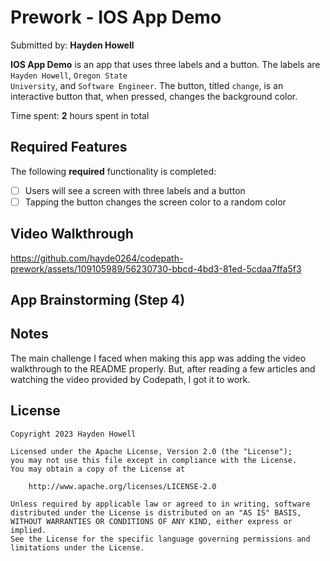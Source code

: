 # Prework - IOS App Demo

Submitted by: **Hayden Howell**

**IOS App Demo** is an app that uses three labels and a button. The labels are <code>Hayden Howell</code>, <code>Oregon State University</code>, and <code>Software Engineer</code>. The button, titled <code>change</code>, is an interactive button that, when pressed, changes the background color. 

Time spent: **2** hours spent in total

## Required Features

The following **required** functionality is completed:

- [ ] Users will see a screen with three labels and a button
- [ ] Tapping the button changes the screen color to a random color
 
## Video Walkthrough



https://github.com/hayde0264/codepath-prework/assets/109105989/56230730-bbcd-4bd3-81ed-5cdaa7ffa5f3



## App Brainstorming (Step 4)

## Notes

The main challenge I faced when making this app was adding the video walkthrough to the README properly. But, after reading a few articles and watching the video provided by Codepath, I got it to work. 

## License

    Copyright 2023 Hayden Howell

    Licensed under the Apache License, Version 2.0 (the "License");
    you may not use this file except in compliance with the License.
    You may obtain a copy of the License at

        http://www.apache.org/licenses/LICENSE-2.0

    Unless required by applicable law or agreed to in writing, software
    distributed under the License is distributed on an "AS IS" BASIS,
    WITHOUT WARRANTIES OR CONDITIONS OF ANY KIND, either express or implied.
    See the License for the specific language governing permissions and
    limitations under the License.
